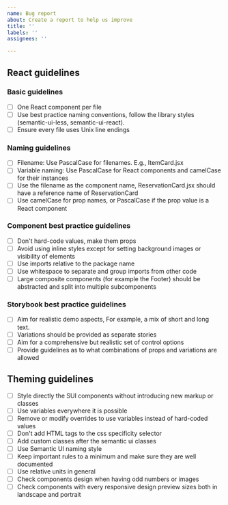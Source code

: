 ```yaml
---
name: Bug report
about: Create a report to help us improve
title: ''
labels: ''
assignees: ''

---
```


## React guidelines
### Basic guidelines
- [ ] One React component per file
- [ ]  Use best practice naming conventions, follow the library styles (semantic-ui-less, semantic-ui-react).
- [ ] Ensure every file uses Unix line endings

### Naming guidelines
- [ ] Filename: Use PascalCase for filenames. E.g., ItemCard.jsx
- [ ]  Variable naming: Use PascalCase for React components and camelCase for their instances
- [ ] Use the filename as the component name, ReservationCard.jsx should have a reference name of ReservationCard
- [ ] Use camelCase for prop names, or PascalCase if the prop value is a React component

### Component best practice guidelines
- [ ] Don't hard-code values, make them props
- [ ] Avoid using inline styles except for setting background images or visibility of elements
- [ ] Use imports relative to the package name
- [ ] Use whitespace to separate and group imports from other code
- [ ] Large composite components (for example the Footer) should be abstracted and split into multiple subcomponents

### Storybook best practice guidelines
- [ ] Aim for realistic demo aspects, For example, a mix of short and long text.
- [ ] Variations should be provided as separate stories
- [ ] Aim for a comprehensive but realistic set of control options
- [ ] Provide guidelines as to what combinations of props and variations are allowed

## Theming guidelines
- [ ] Style directly the SUI components without introducing new markup or classes
- [ ] Use variables everywhere it is possible
- [ ] Remove or modify overrides to use variables instead of hard-coded values
- [ ] Don't add HTML tags to the css specificity selector
- [ ] Add custom classes after the semantic ui classes
- [ ] Use Semantic UI naming style
- [ ] Keep important rules to a minimum and make sure they are well documented
- [ ] Use relative units in general
- [ ] Check components design when having odd numbers or images
- [ ] Check components with every responsive design preview sizes both in landscape and portrait
